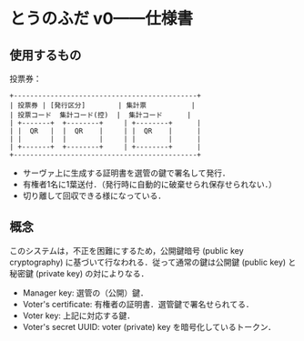 # とうのふだ v0——仕様書

## 使用するもの

投票券：

```
+---------------------------------------------+
| 投票券 | [発行区分]        | 集計票           |
| 投票コード  集計コード(控)  |  集計コード      |
| +-------+  +--------+     | +--------+      |
| |  QR   |  |  QR    |     | |  QR    |      |
| |       |  |        |     | |        |      |
| +-------+  +--------+     | +--------+      |
+---------------------------------------------+
```

- サーヴァ上に生成する証明書を選管の鍵で署名して発行．
- 有権者1名に1葉送付．（発行時に自動的に破棄せられ保存せられない．）
- 切り離して回収できる様になっている．


## 概念

このシステムは，不正を困難にするため，公開鍵暗号 (public key cryptography) に基づいて行なわれる．従って通常の鍵は公開鍵 (public key) と秘密鍵 (private key) の対によりなる．

- Manager key: 選管の（公開）鍵．
- Voter's certificate: 有権者の証明書．選管鍵で署名せられてる．
- Voter key: 上記に対応する鍵．
- Voter's secret UUID: voter (private) key を暗号化しているトークン．
